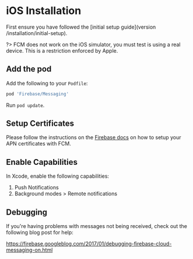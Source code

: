 # iOS Installation

First ensure you have followed the [initial setup guide](version /installation/initial-setup).

?> FCM does not work on the iOS simulator, you must test is using a real device. This is a restriction enforced by Apple.

## Add the pod

Add the following to your `Podfile`:

```ruby
pod 'Firebase/Messaging'
```

Run `pod update`.

## Setup Certificates

Please follow the instructions on the [Firebase docs](https://firebase.google.com/docs/cloud-messaging/ios/certs) on how to setup your APN certificates with FCM.

## Enable Capabilities

In Xcode, enable the following capabilities:

1) Push Notifications
2) Background modes > Remote notifications

## Debugging

If you're having problems with messages not being received, check out the following blog post for help:

https://firebase.googleblog.com/2017/01/debugging-firebase-cloud-messaging-on.html
